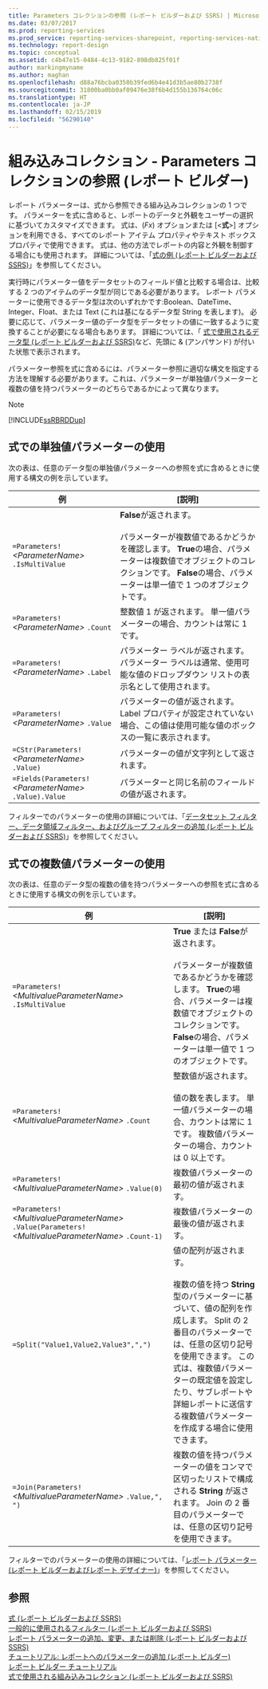 ```yaml
---
title: Parameters コレクションの参照 (レポート ビルダーおよび SSRS) | Microsoft Docs
ms.date: 03/07/2017
ms.prod: reporting-services
ms.prod_service: reporting-services-sharepoint, reporting-services-native
ms.technology: report-design
ms.topic: conceptual
ms.assetid: c4b47e15-0484-4c13-9182-898db825f01f
author: markingmyname
ms.author: maghan
ms.openlocfilehash: d88a76bcba0350b39fed6b4e41d3b5ae80b2738f
ms.sourcegitcommit: 31800ba0bb0af09476e38f6b4d155b136764c06c
ms.translationtype: HT
ms.contentlocale: ja-JP
ms.lasthandoff: 02/15/2019
ms.locfileid: "56290140"
---
```

# <a name="built-in-collections---parameters-collection-references-report-builder"></a>組み込みコレクション - Parameters コレクションの参照 (レポート ビルダー)
  レポート パラメーターは、式から参照できる組み込みコレクションの 1 つです。 パラメーターを式に含めると、レポートのデータと外観をユーザーの選択に基づいてカスタマイズできます。 式は、(*Fx*) オプションまたは [\<**式**>] オプションを利用できる、すべてのレポート アイテム プロパティやテキスト ボックス プロパティで使用できます。 式は、他の方法でレポートの内容と外観を制御する場合にも使用されます。 詳細については、「[式の例 &#40;レポート ビルダーおよび SSRS&#41;](../../reporting-services/report-design/expression-examples-report-builder-and-ssrs.md)」を参照してください。  
  
 実行時にパラメーター値をデータセットのフィールド値と比較する場合は、比較する 2 つのアイテムのデータ型が同じである必要があります。 レポート パラメーターに使用できるデータ型は次のいずれかです:Boolean、DateTime、Integer、Float、または Text (これは基になるデータ型 String を表します)。 必要に応じて、パラメーター値のデータ型をデータセットの値に一致するように変換することが必要になる場合もあります。 詳細については、「 [式で使用されるデータ型 (レポート ビルダーおよび SSRS)](../../reporting-services/report-design/data-types-in-expressions-report-builder-and-ssrs.md)など、先頭に &amp; (アンパサンド) が付いた状態で表示されます。  
  
 パラメーター参照を式に含めるには、パラメーター参照に適切な構文を指定する方法を理解する必要があります。これは、パラメーターが単独値パラメーターと複数の値を持つパラメーターのどちらであるかによって異なります。  
  
> [!NOTE]  
>  [!INCLUDE[ssRBRDDup](../../includes/ssrbrddup-md.md)]  
  
##  <a name="Single"></a> 式での単独値パラメーターの使用  
 次の表は、任意のデータ型の単独値パラメーターへの参照を式に含めるときに使用する構文の例を示しています。  
  
|例|[説明]|  
|-------------|-----------------|  
|`=Parameters!` *\<ParameterName>* `.IsMultiValue`|**False**が返されます。<br /><br /> パラメーターが複数値であるかどうかを確認します。 **True**の場合、パラメーターは複数値でオブジェクトのコレクションです。 **False**の場合、パラメーターは単一値で 1 つのオブジェクトです。|  
|`=Parameters!` *\<ParameterName>* `.Count`|整数値 1 が返されます。 単一値パラメーターの場合、カウントは常に 1 です。|  
|`=Parameters!` *\<ParameterName>* `.Label`|パラメーター ラベルが返されます。パラメーター ラベルは通常、使用可能な値のドロップダウン リストの表示名として使用されます。|  
|`=Parameters!` *\<ParameterName>* `.Value`|パラメーターの値が返されます。 Label プロパティが設定されていない場合、この値は使用可能な値のボックスの一覧に表示されます。|  
|`=CStr(Parameters!`  *\<ParameterName>* `.Value)`|パラメーターの値が文字列として返されます。|  
|`=Fields(Parameters!` *\<ParameterName>* `.Value).Value`|パラメーターと同じ名前のフィールドの値が返されます。|  
  
 フィルターでのパラメーターの使用の詳細については、｢[データセット フィルター、データ領域フィルター、およびグループ フィルターの追加 &#40;レポート ビルダーおよび SSRS&#41;](../../reporting-services/report-design/add-dataset-filters-data-region-filters-and-group-filters.md)」を参照してください。  
  
##  <a name="Multi"></a> 式での複数値パラメーターの使用  
 次の表は、任意のデータ型の複数の値を持つパラメーターへの参照を式に含めるときに使用する構文の例を示しています。  
  
|例|[説明]|  
|-------------|-----------------|  
|`=Parameters!` *\<MultivalueParameterName>* `.IsMultiValue`|**True** または **False**が返されます。<br /><br /> パラメーターが複数値であるかどうかを確認します。 **True**の場合、パラメーターは複数値でオブジェクトのコレクションです。 **False**の場合、パラメーターは単一値で 1 つのオブジェクトです。|  
|`=Parameters!` *\<MultivalueParameterName>* `.Count`|整数値が返されます。<br /><br /> 値の数を表します。 単一値パラメーターの場合、カウントは常に 1 です。 複数値パラメーターの場合、カウントは 0 以上です。|  
|`=Parameters!` *\<MultivalueParameterName>* `.Value(0)`|複数値パラメーターの最初の値が返されます。|  
|`=Parameters!` *\<MultivalueParameterName>* `.Value(Parameters!` *\<MultivalueParameterName>* `.Count-1)`|複数値パラメーターの最後の値が返されます。|  
|`=Split("Value1,Value2,Value3",",")`|値の配列が返されます。<br /><br /> 複数の値を持つ **String** 型のパラメーターに基づいて、値の配列を作成します。 Split の 2 番目のパラメーターでは、任意の区切り記号を使用できます。 この式は、複数値パラメーターの既定値を設定したり、サブレポートや詳細レポートに送信する複数値パラメーターを作成する場合に使用できます。|  
|`=Join(Parameters!` *\<MultivalueParameterName>* `.Value,", ")`|複数の値を持つパラメーターの値をコンマで区切ったリストで構成される **String** が返されます。 Join の 2 番目のパラメーターでは、任意の区切り記号を使用できます。|  
  
 フィルターでのパラメーターの使用の詳細については、「[レポート パラメーター &#40;レポート ビルダーおよびレポート デザイナー&#41;](../../reporting-services/report-design/report-parameters-report-builder-and-report-designer.md)」を参照してください。  
  
## <a name="see-also"></a>参照  
 [式 &#40;レポート ビルダーおよび SSRS&#41;](../../reporting-services/report-design/expressions-report-builder-and-ssrs.md)   
 [一般的に使用されるフィルター &#40;レポート ビルダーおよび SSRS&#41;](../../reporting-services/report-design/commonly-used-filters-report-builder-and-ssrs.md)   
 [レポート パラメーターの追加、変更、または削除 &#40;レポート ビルダーおよび SSRS&#41;](../../reporting-services/report-design/add-change-or-delete-a-report-parameter-report-builder-and-ssrs.md)   
 [チュートリアル: レポートへのパラメーターの追加 &#40;レポート ビルダー&#41;](../../reporting-services/tutorial-add-a-parameter-to-your-report-report-builder.md)   
 [レポート ビルダー チュートリアル](../../reporting-services/report-builder-tutorials.md)   
 [式で使用される組み込みコレクション &#40;レポート ビルダーおよび SSRS&#41;](../../reporting-services/report-design/built-in-collections-in-expressions-report-builder.md)  
  
  
